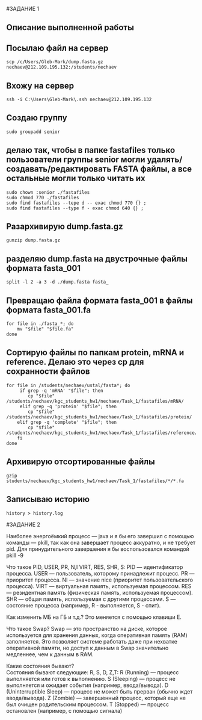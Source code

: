 #ЗАДАНИЕ 1

## Описание выполненной работы
## Посылаю файл на сервер
```
scp /c/Users/Gleb-Mark/dump.fasta.gz nechaev@212.109.195.132:/students/nechaev
```
## Вхожу на сервер 
```
ssh -i C:\Users\Gleb-Mark\.ssh nechaev@212.109.195.132
```
## Создаю группу
```
sudo groupadd senior
```
## делаю так, чтобы в папке fastafiles только пользователи группы senior могли удалять/создавать/редактировать FASTA файлы, а все остальные могли только читать их
```
sudo chown :senior ./fastafiles
sudo chmod 770 ./fastafiles
sudo find fastafiles --tepe d -- exac chmod 770 {} ;
sudo find fastafiles --type f - exac chmod 640 {} ;
```
## Разархивирую dump.fasta.gz
```
gunzip dump.fasta.gz
```
## разделяю dump.fasta на двустрочные файлы формата fasta_001
```
split -l 2 -a 3 -d ./dump.fasta fasta_
```
## Превращаю файла формата fasta_001 в файлы формата fasta_001.fa
```
for file in ./fasta_*; do
    mv "$file" "$file.fa" 
done
```
## Сортирую файлы по папкам protein, mRNA и reference. Делаю это через cp для сохранности файлов
```
for file in /students/nechaev/ustal/fasta*; do 
     if grep -q 'mRNA' "$file"; then
        cp "$file" /students/nechaev/kgc_students_hw1/nechaev/Task_1/fastafiles/mRNA/
     elif grep -q 'protein' "$file"; then
        cp "$file" /students/nechaev/kgc_students_hw1/nechaev/Task_1/fastafiles/protein/
    elif grep -q 'complete' "$file"; then
        cp "$file" /students/nechaev/kgc_students_hw1/nechaev/Task_1/fastafiles/reference/
    fi
done
```

## Архивирую отсортированные файлы 
```
gzip students/nechaev/kgc_students_hw1/nechaev/Task_1/fastafiles/*/*.fa
```
## Записываю историю
```
history > history.log
```


#ЗАДАНИЕ 2

Наиболее энергоёмкий процесс — java и я бы его завершил с помощью команды — pkill, так как она завершает процесс аккуратно, и не требует pid. 
Для принудительного завершения я бы воспользовался командой pkill -9

Что такое PID, USER, PR, N,I VIRT, RES, SHR, S:
PID — идентификатор процесса.
USER — пользователь, которому принадлежит процесс.
PR — приоритет процесса.
NI — значение nice (приоритет пользовательского процесса).
VIRT — виртуальная память, используемая процессом.
RES — резидентная память (физическая память, используемая процессом).
SHR — общая память, используемая с другими процессами.
S — состояние процесса (например, R - выполняется, S - спит).

Как изменить МБ на ГБ и т.д.?
Это меняется с помощью клавиши Е. 

Что такое Swap? 
Swap — это пространство на диске, которое используется для хранения данных, когда оперативная память (RAM) заполняется. Это позволяет системе работать даже при нехватке оперативной памяти, но доступ к данным в Swap значительно медленнее, чем к данным в RAM.

Какие состояния бывают?  
Состояния бывают следующие: R, S, D, Z,T:
R (Running) — процесс выполняется или готов к выполнению.
S (Sleeping) — процесс не выполняется и ожидает события (например, ввода/вывода).
D (Uninterruptible Sleep) — процесс не может быть прерван (обычно ждет ввода/вывода).
Z (Zombie) — завершенный процесс, который еще не был очищен родительским процессом.
T (Stopped) — процесс остановлен (например, с помощью сигнала)
